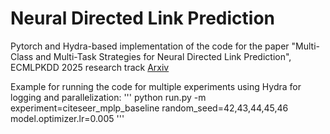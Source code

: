 # Neural Directed Link Prediction

Pytorch and Hydra-based implementation of the code for the paper "Multi-Class and Multi-Task Strategies for Neural Directed Link Prediction", ECMLPKDD 2025 research track [Arxiv](https://arxiv.org/abs/2412.10895)

Example for running the code for multiple experiments using Hydra for logging and parallelization:
'''
python run.py -m experiment=citeseer_mplp_baseline random_seed=42,43,44,45,46 model.optimizer.lr=0.005
'''
